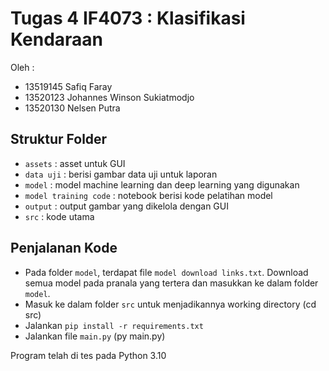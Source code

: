 # Tugas 4 IF4073 : Klasifikasi Kendaraan
Oleh : 
- 13519145 Safiq Faray
- 13520123 Johannes Winson Sukiatmodjo
- 13520130 Nelsen Putra

## Struktur Folder
- `assets` : asset untuk GUI
- `data uji` : berisi gambar data uji untuk laporan
- `model` : model machine learning dan deep learning yang digunakan
- `model training code` : notebook berisi kode pelatihan model
- `output` : output gambar yang dikelola dengan GUI
- `src` : kode utama

## Penjalanan Kode
- Pada folder `model`, terdapat file `model download links.txt`. Download semua model pada pranala yang tertera dan masukkan ke dalam folder `model`.
- Masuk ke dalam folder `src` untuk menjadikannya working directory (cd src)
- Jalankan `pip install -r requirements.txt`
- Jalankan file `main.py` (py main.py)

Program telah di tes pada Python 3.10